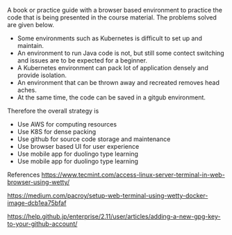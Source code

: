 A book or practice guide with a browser based environment to practice the code that is being presented in the course material. The problems solved are given below.

* Some environments such as Kubernetes is difficult to set up and maintain.
* An environment to run Java code is not, but still some contect switching and issues are to be expected for a beginner.
* A Kubernetes environment can pack lot of application densely and provide isolation.
* An environment that can be thrown away and recreated removes head aches.
* At the same time, the code can be saved in a gitgub environment.

Therefore the overall strategy is

* Use AWS for computing resources
* Use K8S for dense packing
* Use github for source code storage and maintenance
* Use browser based UI for user experience
* Use mobile app for duolingo type learning
* Use mobile app for duolingo type learning


References
https://www.tecmint.com/access-linux-server-terminal-in-web-browser-using-wetty/

https://medium.com/pacroy/setup-web-terminal-using-wetty-docker-image-dcb1ea75bfaf

https://help.github.jp/enterprise/2.11/user/articles/adding-a-new-gpg-key-to-your-github-account/
